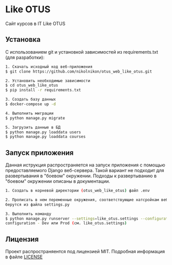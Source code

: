 # Like OTUS

Сайт курсов в IT Like OTUS

## Установка

С использованием git и установкой зависимостей из requirements.txt (для разработки):
```bash
1. Скачать исходный код веб-приложения
$ git clone https://github.com/nikolnikon/otus_web_like_otus.git

2. Установить необходимые зависимости
$ cd otus_web_like_otus
$ pip install -r requirements.txt

3. Создать базу данных
$ docker-compose up -d

4. Выполнить миграции
$ python manage.py migrate

5. Загрузить данные в БД
$ python manage.py loaddata users
$ python manage.py loaddata courses
```

## Запуск приложения
Данная иструкция распространяется на запуск приложения с помощью предоставляемого Django веб-сервера. Такой вариант не 
подходит для развертывания в "боевом" окружении. Подходы к развертыванию в "боевом" окружении описаны в документации.  
```bash
1. Создать в корневой директории (otus_web_like_otus) файл .env

2. Прописать в нем переменные окружения, соответствующие натсройкам веб-приложения. По умолчанию значения настроек 
берутся из файла settings.py

3. Выполнить команду
$ python manage.py runserver --settings=like_otus.settings --configuration=<configuration>
configuration - Dev или Prod (см. like_otus.settings)
```

## Лицензия
Проект распространяентся под лицензией MIT. Подробная информация в файле
[LICENSE](https://github.com/nikolnikon/otus_web_like_otus/blob/master/LICENSE)